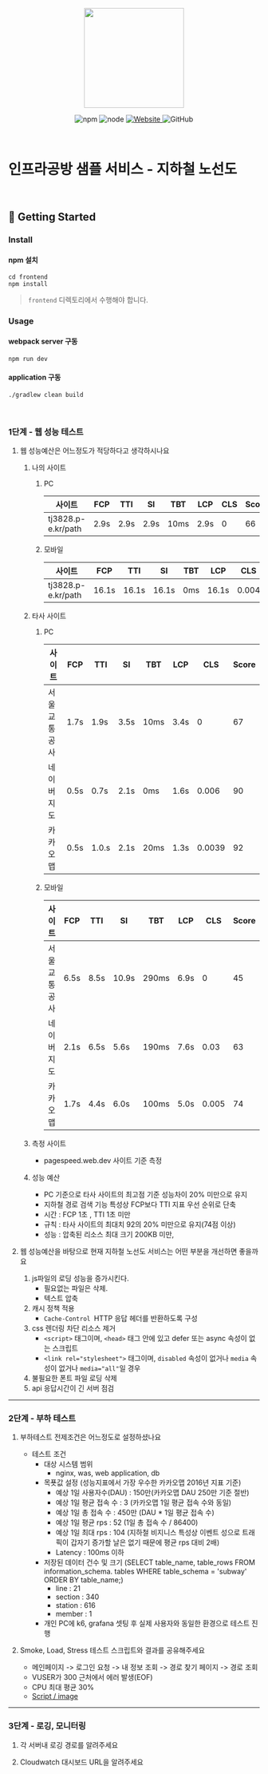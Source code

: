 <p align="center">
    <img width="200px;" src="https://raw.githubusercontent.com/woowacourse/atdd-subway-admin-frontend/master/images/main_logo.png"/>
</p>
<p align="center">
  <img alt="npm" src="https://img.shields.io/badge/npm-%3E%3D%205.5.0-blue">
  <img alt="node" src="https://img.shields.io/badge/node-%3E%3D%209.3.0-blue">
  <a href="https://edu.nextstep.camp/c/R89PYi5H" alt="nextstep atdd">
    <img alt="Website" src="https://img.shields.io/website?url=https%3A%2F%2Fedu.nextstep.camp%2Fc%2FR89PYi5H">
  </a>
  <img alt="GitHub" src="https://img.shields.io/github/license/next-step/atdd-subway-service">
</p>

<br>

# 인프라공방 샘플 서비스 - 지하철 노선도

<br>

## 🚀 Getting Started

### Install
#### npm 설치
```
cd frontend
npm install
```
> `frontend` 디렉토리에서 수행해야 합니다.

### Usage
#### webpack server 구동
```
npm run dev
```
#### application 구동
```
./gradlew clean build
```
<br>


### 1단계 - 웹 성능 테스트
1. 웹 성능예산은 어느정도가 적당하다고 생각하시나요
   
   1. 나의 사이트
      1. PC

            | 사이트                   | FCP  | TTI  | SI   | TBT  | LCP  |   CLS  | Score |
            |------|------|------|------|------|-------|-------|  -----   |
            | tj3828.p-e.kr/path  | 2.9s | 2.9s | 2.9s | 10ms | 2.9s |  0  | 66    |
      2. 모바일
      
         | 사이트                   | FCP   | TTI   | SI    | TBT | LCP   |   CLS   | Score |
         |-------|-------|-------|-----|-------|--------|-------|  -----   |
         | tj3828.p-e.kr/path  | 16.1s | 16.1s | 16.1s | 0ms | 16.1s |  0.004  | 46     |
   
   2. 타사 사이트
      1. PC
      
         | 사이트                   | FCP  | TTI   | SI   | TBT  | LCP  | CLS    | Score |
         |------|-------|------|------|------|--------|-------|  -----   |
         | 서울교통공사  | 1.7s | 1.9s  | 3.5s | 10ms | 3.4s | 0      | 67    |
         | 네이버지도  | 0.5s | 0.7s  | 2.1s | 0ms  | 1.6s | 0.006  | 90    |
         | 카카오맵  | 0.5s | 1.0.s | 2.1s | 20ms | 1.3s | 0.0039 | 92    |
      2. 모바일

         | 사이트                   | FCP  | TTI  | SI    | TBT   | LCP  | CLS   | Score |
         |------|------|-------|-------|------|-------|-------|  -----   |
         | 서울교통공사  | 6.5s | 8.5s | 10.9s | 290ms | 6.9s | 0     | 45    |
         | 네이버지도  | 2.1s | 6.5s | 5.6s  | 190ms | 7.6s | 0.03  | 63    |
         | 카카오맵  | 1.7s | 4.4s | 6.0s  | 100ms | 5.0s | 0.005 | 74     |
      
   3. 측정 사이트
      - pagespeed.web.dev 사이트 기준 측정
      
   4. 성능 예산
      - PC 기준으로 타사 사이트의 최고점 기준 성능차이 20% 미만으로 유지
      - 지하철 경로 검색 기능 특성상 FCP보다 TTI 지표 우선 순위로 단축
      - 시간 : FCP 1초 , TTI 1초 미만
      - 규칙 : 타사 사이트의 최대치 92의 20% 미만으로 유지(74점 이상)
      - 성능 : 압축된 리소스 최대 크기 200KB 미만, 
      

3. 웹 성능예산을 바탕으로 현재 지하철 노선도 서비스는 어떤 부분을 개선하면 좋을까요

   1. js파일의 로딩 성능을 증가시킨다.
      - 필요없는 파일은 삭제.
      - 텍스트 압축
   2. 캐시 정책 적용
      - `Cache-Control `HTTP 응답 헤더를 반환하도록 구성
   3. css 렌더링 차단 리소스 제거
      - `<script>` 태그이며, `<head>` 태그 안에 있고 defer 또는 async 속성이 없는 스크립트
      - `<link rel="stylesheet">` 태그이며, `disabled` 속성이 없거나 `media` 속성이 없거나 `media="all"`일 경우
   4. 불필요한 폰트 파일 로딩 삭제
   5. api 응답시간이 긴 서버 점검

---

### 2단계 - 부하 테스트 
1. 부하테스트 전제조건은 어느정도로 설정하셨나요
    - 테스트 조건
        - 대상 시스템 범위
            - nginx, was, web application, db
        - 목푯값 설정 (성능지표에서 가장 우수한 카카오맵 2016년 지표 기준)
            - 예상 1일 사용자수(DAU) : 150만(카카오맵 DAU 250만 기준 절반)
            - 예상 1일 평균 접속 수 : 3 (카카오맵 1일 평균 접속 수와 동일)
            - 예상 1일 총 접속 수 : 450만 (DAU * 1일 평균 접속 수)
            - 예상 1일 평균 rps : 52 (1일 총 접속 수 / 86400)
            - 예상 1일 최대 rps : 104 (지하철 비지니스 특성상 이벤트 성으로 트래픽이 갑자기 증가할 날은 없기 때문에 평균 rps 대비 2배)
            - Latency : 100ms 이하
        - 저장된 데이터 건수 및 크기 (SELECT table_name, table_rows FROM information_schema. tables WHERE table_schema = 'subway' ORDER BY table_name;)
          - line : 21
          - section : 340
          - station : 616
          - member : 1
        - 개인 PC에 k6, grafana 셋팅 후 실제 사용자와 동일한 환경으로 테스트 진행
      

2. Smoke, Load, Stress 테스트 스크립트와 결과를 공유해주세요
    - 메인페이지 -> 로그인 요청 -> 내 정보 조회 -> 경로 찾기 페이지 -> 경로 조회
    - VUSER가 300 근처에서 에러 발생(EOF)
    - CPU 최대 평균 30%
    - [Script / image](./script)
---

### 3단계 - 로깅, 모니터링
1. 각 서버내 로깅 경로를 알려주세요

2. Cloudwatch 대시보드 URL을 알려주세요

